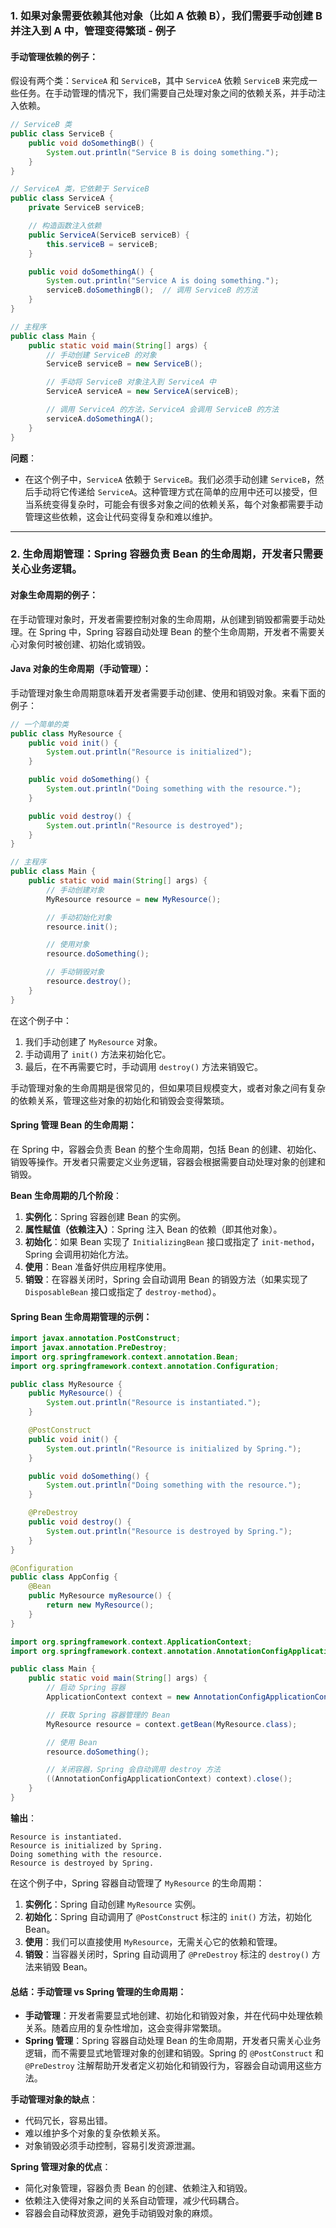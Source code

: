 ### 1. **如果对象需要依赖其他对象（比如 A 依赖 B），我们需要手动创建 B 并注入到 A 中，管理变得繁琐** - 例子

#### **手动管理依赖的例子：**

假设有两个类：`ServiceA` 和 `ServiceB`，其中 `ServiceA` 依赖 `ServiceB` 来完成一些任务。在手动管理的情况下，我们需要自己处理对象之间的依赖关系，并手动注入依赖。

```java
// ServiceB 类
public class ServiceB {
    public void doSomethingB() {
        System.out.println("Service B is doing something.");
    }
}

// ServiceA 类，它依赖于 ServiceB
public class ServiceA {
    private ServiceB serviceB;

    // 构造函数注入依赖
    public ServiceA(ServiceB serviceB) {
        this.serviceB = serviceB;
    }

    public void doSomethingA() {
        System.out.println("Service A is doing something.");
        serviceB.doSomethingB();  // 调用 ServiceB 的方法
    }
}

// 主程序
public class Main {
    public static void main(String[] args) {
        // 手动创建 ServiceB 的对象
        ServiceB serviceB = new ServiceB();

        // 手动将 ServiceB 对象注入到 ServiceA 中
        ServiceA serviceA = new ServiceA(serviceB);

        // 调用 ServiceA 的方法，ServiceA 会调用 ServiceB 的方法
        serviceA.doSomethingA();
    }
}
```

**问题**：
- 在这个例子中，`ServiceA` 依赖于 `ServiceB`。我们必须手动创建 `ServiceB`，然后手动将它传递给 `ServiceA`。这种管理方式在简单的应用中还可以接受，但当系统变得复杂时，可能会有很多对象之间的依赖关系，每个对象都需要手动管理这些依赖，这会让代码变得复杂和难以维护。

---

### 2. **生命周期管理：Spring 容器负责 Bean 的生命周期，开发者只需要关心业务逻辑。**

#### **对象生命周期的例子：**

在手动管理对象时，开发者需要控制对象的生命周期，从创建到销毁都需要手动处理。在 Spring 中，Spring 容器自动处理 Bean 的整个生命周期，开发者不需要关心对象何时被创建、初始化或销毁。

#### **Java 对象的生命周期（手动管理）**：

手动管理对象生命周期意味着开发者需要手动创建、使用和销毁对象。来看下面的例子：

```java
// 一个简单的类
public class MyResource {
    public void init() {
        System.out.println("Resource is initialized");
    }

    public void doSomething() {
        System.out.println("Doing something with the resource.");
    }

    public void destroy() {
        System.out.println("Resource is destroyed");
    }
}

// 主程序
public class Main {
    public static void main(String[] args) {
        // 手动创建对象
        MyResource resource = new MyResource();

        // 手动初始化对象
        resource.init();

        // 使用对象
        resource.doSomething();

        // 手动销毁对象
        resource.destroy();
    }
}
```

在这个例子中：
1. 我们手动创建了 `MyResource` 对象。
2. 手动调用了 `init()` 方法来初始化它。
3. 最后，在不再需要它时，手动调用 `destroy()` 方法来销毁它。

手动管理对象的生命周期是很常见的，但如果项目规模变大，或者对象之间有复杂的依赖关系，管理这些对象的初始化和销毁会变得繁琐。

#### **Spring 管理 Bean 的生命周期**：

在 Spring 中，容器会负责 Bean 的整个生命周期，包括 Bean 的创建、初始化、销毁等操作。开发者只需要定义业务逻辑，容器会根据需要自动处理对象的创建和销毁。

**Bean 生命周期的几个阶段**：
1. **实例化**：Spring 容器创建 Bean 的实例。
2. **属性赋值（依赖注入）**：Spring 注入 Bean 的依赖（即其他对象）。
3. **初始化**：如果 Bean 实现了 `InitializingBean` 接口或指定了 `init-method`，Spring 会调用初始化方法。
4. **使用**：Bean 准备好供应用程序使用。
5. **销毁**：在容器关闭时，Spring 会自动调用 Bean 的销毁方法（如果实现了 `DisposableBean` 接口或指定了 `destroy-method`）。

#### **Spring Bean 生命周期管理的示例**：

```java
import javax.annotation.PostConstruct;
import javax.annotation.PreDestroy;
import org.springframework.context.annotation.Bean;
import org.springframework.context.annotation.Configuration;

public class MyResource {
    public MyResource() {
        System.out.println("Resource is instantiated.");
    }

    @PostConstruct
    public void init() {
        System.out.println("Resource is initialized by Spring.");
    }

    public void doSomething() {
        System.out.println("Doing something with the resource.");
    }

    @PreDestroy
    public void destroy() {
        System.out.println("Resource is destroyed by Spring.");
    }
}

@Configuration
public class AppConfig {
    @Bean
    public MyResource myResource() {
        return new MyResource();
    }
}

import org.springframework.context.ApplicationContext;
import org.springframework.context.annotation.AnnotationConfigApplicationContext;

public class Main {
    public static void main(String[] args) {
        // 启动 Spring 容器
        ApplicationContext context = new AnnotationConfigApplicationContext(AppConfig.class);

        // 获取 Spring 容器管理的 Bean
        MyResource resource = context.getBean(MyResource.class);

        // 使用 Bean
        resource.doSomething();

        // 关闭容器，Spring 会自动调用 destroy 方法
        ((AnnotationConfigApplicationContext) context).close();
    }
}
```

**输出**：
```
Resource is instantiated.
Resource is initialized by Spring.
Doing something with the resource.
Resource is destroyed by Spring.
```

在这个例子中，Spring 容器自动管理了 `MyResource` 的生命周期：
1. **实例化**：Spring 自动创建 `MyResource` 实例。
2. **初始化**：Spring 自动调用了 `@PostConstruct` 标注的 `init()` 方法，初始化 Bean。
3. **使用**：我们可以直接使用 `MyResource`，无需关心它的依赖和管理。
4. **销毁**：当容器关闭时，Spring 自动调用了 `@PreDestroy` 标注的 `destroy()` 方法来销毁 Bean。

#### **总结：手动管理 vs Spring 管理的生命周期**：

- **手动管理**：开发者需要显式地创建、初始化和销毁对象，并在代码中处理依赖关系。随着应用的复杂性增加，这会变得非常繁琐。
- **Spring 管理**：Spring 容器自动处理 Bean 的生命周期，开发者只需关心业务逻辑，而不需要显式地管理对象的创建和销毁。Spring 的 `@PostConstruct` 和 `@PreDestroy` 注解帮助开发者定义初始化和销毁行为，容器会自动调用这些方法。

**手动管理对象的缺点**：
- 代码冗长，容易出错。
- 难以维护多个对象的复杂依赖关系。
- 对象销毁必须手动控制，容易引发资源泄漏。

**Spring 管理对象的优点**：
- 简化对象管理，容器负责 Bean 的创建、依赖注入和销毁。
- 依赖注入使得对象之间的关系自动管理，减少代码耦合。
- 容器会自动释放资源，避免手动销毁对象的麻烦。
